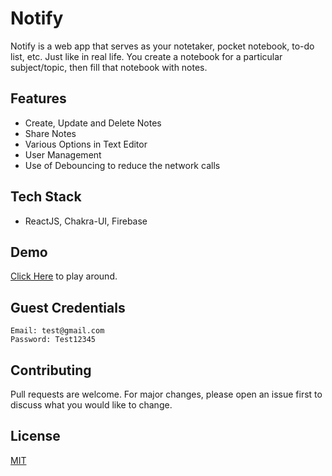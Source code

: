 # Notify

Notify is a web app that serves as your notetaker, pocket notebook, to-do list, etc. Just like in real life. You create a notebook for a particular subject/topic, then fill that notebook with notes.

## Features

* Create, Update and Delete Notes
* Share Notes
* Various Options in Text Editor
* User Management
* Use of Debouncing to reduce the network calls

## Tech Stack

* ReactJS, Chakra-UI, Firebase

## Demo

[Click Here](https://evernote-79c81.web.app/) to play around.

## Guest Credentials

```
Email: test@gmail.com
Password: Test12345
```

## Contributing
Pull requests are welcome. For major changes, please open an issue first to discuss what you would like to change.

## License
[MIT](https://choosealicense.com/licenses/mit/)
